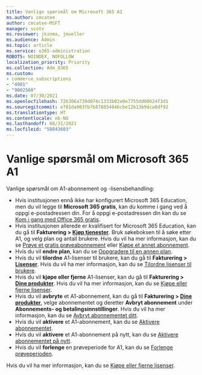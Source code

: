 ```yaml
---
title: Vanlige spørsmål om Microsoft 365 A1
ms.author: cmcatee
author: cmcatee-MSFT
manager: scotv
ms.reviewer: jkinma, jmueller
ms.audience: Admin
ms.topic: article
ms.service: o365-administration
ROBOTS: NOINDEX, NOFOLLOW
localization_priority: Priority
ms.collection: Adm_O365
ms.custom:
- commerce_subscriptions
- "4981"
- "9002568"
ms.date: 07/30/2021
ms.openlocfilehash: 726306a739d074c1333b02e0e7755dd00624f3d1
ms.sourcegitcommit: e781da003fb7b878854846cbe12b13b9dca8df92
ms.translationtype: HT
ms.contentlocale: nb-NO
ms.lasthandoff: 08/31/2021
ms.locfileid: "58843603"
---
```

# <a name="microsoft-365-a1-faq"></a>Vanlige spørsmål om Microsoft 365 A1

Vanlige spørsmål om A1-abonnement og -lisensbehandling:

- Hvis institusjonen ennå ikke har konfigurert Microsoft 365 Education, men du vil legge til **Microsoft 365 gratis**, kan du komme i gang ved å oppgi e-postadressen din. For å oppgi e-postadressen din kan du se [Kom i gang med Office 365 gratis](https://www.microsoft.com/education/products/office).  
- Hvis institusjonen allerede er kvalifisert for Microsoft 365 Education, kan du gå til **Fakturering > [Kjøp tjenester](https://go.microsoft.com/fwlink/p/?linkid=868433)**. Bruk søkeboksen til å søke etter A1, og velg plan og antall brukere. Hvis du vil ha mer informasjon, kan du se [Prøve et gratis prøveabonnement](https://docs.microsoft.com/microsoft-365/commerce/try-or-buy-microsoft-365#try-a-free-trial-subscription) eller [Kjøpe et annet abonnement](https://docs.microsoft.com/microsoft-365/commerce/try-or-buy-microsoft-365#buy-a-different-subscription).
- Hvis du vil **endre plan**, kan du se [Oppgradere til en annen plan](https://docs.microsoft.com/microsoft-365/commerce/subscriptions/upgrade-to-different-plan).
- Hvis du vil **tilordne** A1-lisenser til brukere, kan du gå til **Fakturering > [Lisenser](https://go.microsoft.com/fwlink/p/?linkid=842264)**. Hvis du vil ha mer informasjon, kan du se [Tilordne lisenser til brukere](https://docs.microsoft.com/microsoft-365/admin/manage/assign-licenses-to-users).
- Hvis du vil **kjøpe eller fjerne** A1-lisenser, kan du gå til **Fakturering > [Dine produkter](https://go.microsoft.com/fwlink/p/?linkid=842054)**. Hvis du vil ha mer informasjon, kan du se [Kjøpe eller fjerne lisenser](https://docs.microsoft.com/microsoft-365/commerce/licenses/buy-licenses#buy-or-remove-licenses-for-your-business-subscription).
- Hvis du vil **avbryte** et A1-abonnement, kan du gå til **Fakturering > [Dine produkter](https://go.microsoft.com/fwlink/p/?linkid=842054)**, velge abonnementet og deretter **Avbryt abonnement** under **Abonnements- og betalingsinnstillinger**. Hvis du vil ha mer informasjon, kan du se [Avbryt abonnementet ditt](https://docs.microsoft.com/microsoft-365/commerce/subscriptions/cancel-your-subscription).
- Hvis du vil **aktivere** et A1-abonnement, kan du se [Aktivere abonnementet](https://docs.microsoft.com/alchemyinsights/activate-your-office-365-subscription).
- Hvis du vil **aktivere** et A1-abonnement på nytt, kan du se [Aktivere abonnementet på nytt](https://docs.microsoft.com/alchemyinsights/reactivate-your-subscription).
- Hvis du vil **forlenge** en prøveperiode for A1, kan du se [Forlenge prøveperioden](https://docs.microsoft.com/microsoft-365/commerce/extend-your-trial).

Hvis du vil ha mer informasjon, kan du se [Kjøpe eller fjerne lisenser](https://docs.microsoft.com/microsoft-365/commerce/licenses/buy-licenses).